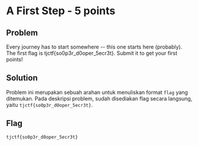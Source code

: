 # A First Step - 5 points

## Problem
Every journey has to start somewhere -- this one starts here (probably).
The first flag is tjctf{so0p3r_d0oper_5ecr3t}. Submit it to get your first points!

## Solution
Problem ini merupakan sebuah arahan untuk menuliskan format ```flag``` yang ditemukan. Pada deskripsi problem, sudah disediakan flag secara langsung, yaitu ```tjctf{so0p3r_d0oper_5ecr3t}```.

## Flag
```
tjctf{so0p3r_d0oper_5ecr3t}
```
